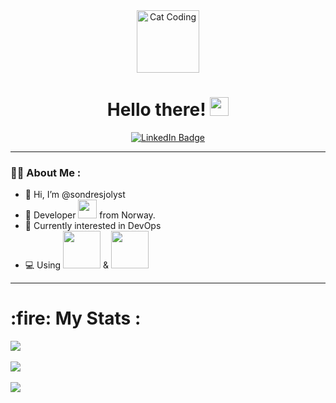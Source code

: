 <div align="center">
  <img src="https://media.giphy.com/media/3oKIPnAiaMCws8nOsE/giphy.gif" width="100" alt="Cat Coding"/>
  <h1>
    Hello there!
  <img src="https://media.giphy.com/media/hvRJCLFzcasrR4ia7z/giphy.gif" width="30"/>
  </h1>
  <div id="badges">
    <a href="https://www.linkedin.com/in/sondre-sj%C3%B8lyst-655846164/">
      <img src="https://img.shields.io/badge/LinkedIn-0077B5?style=for-the-badge&logo=linkedin&logoColor=white" alt="LinkedIn Badge"/>
    </a>
  </div>
</div>

---

### 👨‍💻 About Me :

- 👋 Hi, I’m @sondresjolyst
- 🔭 Developer <img src="https://media.giphy.com/media/WUlplcMpOCEmTGBtBW/giphy.gif" width="30"> from Norway.
- 👀 Currently interested in DevOps
- 💻 Using <img src="https://img.shields.io/badge/Windows-0078D6?style=for-the-badge&logo=windows&logoColor=white" width="60"/> & <img src="https://img.shields.io/badge/Ubuntu-E95420?style=for-the-badge&logo=ubuntu&logoColor=white" width="60"/>

---

<div>
  <h1>:fire: My Stats :</h1>
  <a href="https://github.com/anuraghazra/github-readme-stats">
    <img align="center" src="https://github-readme-stats.vercel.app/api/top-langs/?username=sondresjolyst&layout=compact&theme=dark" />
  </a>
  <br>
  <br>
  <a href="https://github.com/anuraghazra/github-readme-stats">
   <img align="center" src="https://github-readme-stats.vercel.app/api?username=sondresjolyst&theme=dark&show_icons=true&count_private=true" />
  </a>
  <br>
  <br>
  <a href="https://git.io/streak-stats">
    <img align="center" src="http://github-readme-streak-stats.herokuapp.com?user=sondresjolyst&theme=dark&background=000000" />
  </a>
</div>
